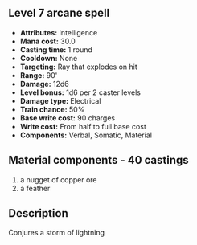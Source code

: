 ## Level 7 arcane spell
- **Attributes:** Intelligence
- **Mana cost:** 30.0
- **Casting time:** 1 round
- **Cooldown:** None
- **Targeting:** Ray that explodes on hit
- **Range:** 90'
- **Damage:** 12d6
- **Level bonus:** 1d6 per 2 caster levels
- **Damage type:** Electrical
- **Train chance:** 50%
- **Base write cost:** 90 charges
- **Write cost:** From half to full base cost
- **Components:** Verbal, Somatic, Material
## Material components - 40 castings
1. a nugget of copper ore
2. a feather
## Description
Conjures a storm of lightning
